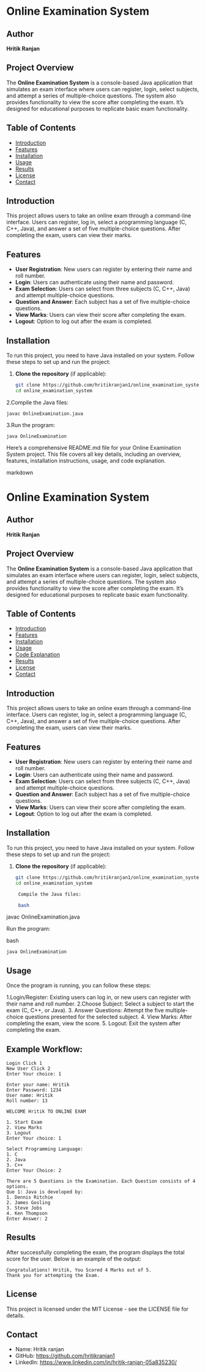 # Online Examination System

## Author
**Hritik Ranjan**

## Project Overview
The **Online Examination System** is a console-based Java application that simulates an exam interface where users can register, login, select subjects, and attempt a series of multiple-choice questions. The system also provides functionality to view the score after completing the exam. It’s designed for educational purposes to replicate basic exam functionality.

## Table of Contents
- [Introduction](#introduction)
- [Features](#features)
- [Installation](#installation)
- [Usage](#usage)
- [Results](#results)
- [License](#license)
- [Contact](#contact)

## Introduction
This project allows users to take an online exam through a command-line interface. Users can register, log in, select a programming language (C, C++, Java), and answer a set of five multiple-choice questions. After completing the exam, users can view their marks.

## Features
- **User Registration**: New users can register by entering their name and roll number.
- **Login**: Users can authenticate using their name and password.
- **Exam Selection**: Users can select from three subjects (C, C++, Java) and attempt multiple-choice questions.
- **Question and Answer**: Each subject has a set of five multiple-choice questions.
- **View Marks**: Users can view their score after completing the exam.
- **Logout**: Option to log out after the exam is completed.

## Installation
To run this project, you need to have Java installed on your system. Follow these steps to set up and run the project:

1. **Clone the repository** (if applicable):
   ```bash
   git clone https://github.com/hritikranjan1/online_examination_system.git
   cd online_examination_system
2.Compile the Java files:

    javac OnlineExamination.java

3.Run the program:

    java OnlineExamination
Here’s a comprehensive README.md file for your Online Examination System project. This file covers all key details, including an overview, features, installation instructions, usage, and code explanation.

markdown

# Online Examination System

## Author
**Hritik Ranjan**

## Project Overview
The **Online Examination System** is a console-based Java application that simulates an exam interface where users can register, login, select subjects, and attempt a series of multiple-choice questions. The system also provides functionality to view the score after completing the exam. It’s designed for educational purposes to replicate basic exam functionality.

## Table of Contents
- [Introduction](#introduction)
- [Features](#features)
- [Installation](#installation)
- [Usage](#usage)
- [Code Explanation](#code-explanation)
- [Results](#results)
- [License](#license)
- [Contact](#contact)

## Introduction
This project allows users to take an online exam through a command-line interface. Users can register, log in, select a programming language (C, C++, Java), and answer a set of five multiple-choice questions. After completing the exam, users can view their marks.

## Features
- **User Registration**: New users can register by entering their name and roll number.
- **Login**: Users can authenticate using their name and password.
- **Exam Selection**: Users can select from three subjects (C, C++, Java) and attempt multiple-choice questions.
- **Question and Answer**: Each subject has a set of five multiple-choice questions.
- **View Marks**: Users can view their score after completing the exam.
- **Logout**: Option to log out after the exam is completed.

## Installation
To run this project, you need to have Java installed on your system. Follow these steps to set up and run the project:

1. **Clone the repository** (if applicable):
   ```bash
   git clone https://github.com/hritikranjan1/online_examination_system.git
   cd online_examination_system

    Compile the Java files:

    bash

javac OnlineExamination.java

Run the program:

bash

    java OnlineExamination

## Usage

Once the program is running, you can follow these steps:

  1.Login/Register: Existing users can log in, or new users can register with their name and roll number.
  2.Choose Subject: Select a subject to start the exam (C, C++, or Java).
  3. Answer Questions: Attempt the five multiple-choice questions presented for the selected subject.
  4. View Marks: After completing the exam, view the score.
  5. Logout: Exit the system after completing the exam.
## Example Workflow:
    Login Click 1
    New User Click 2 
    Enter Your choice: 1

    Enter your name: Hritik
    Enter Password: 1234
    User name: Hritik
    Roll number: 13

    WELCOME Hritik TO ONLINE EXAM

    1. Start Exam 
    2. View Marks 
    3. Logout
    Enter Your choice: 1

    Select Programming Language: 
    1. C 
    2. Java 
    3. C++
    Enter Your Choice: 2

    There are 5 Questions in the Examination. Each Question consists of 4 options.
    Que 1: Java is developed by:
    1. Dennis Ritchie 
    2. James Gosling 
    3. Steve Jobs 
    4. Ken Thompson
    Enter Answer: 2
## Results

After successfully completing the exam, the program displays the total score for the user. Below is an example of the output:

    Congratulations! Hritik, You Scored 4 Marks out of 5.
    Thank you for attempting the Exam.
## License

This project is licensed under the MIT License - see the LICENSE file for details.

## Contact
- Name: Hritik ranjan
- GitHub: https://github.com/hritikranjan1
- LinkedIn: https://www.linkedin.com/in/hritik-ranjan-05a835230/
